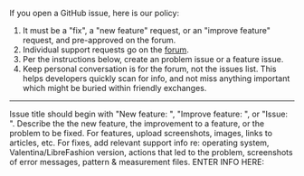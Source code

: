 If you open a GitHub issue, here is our policy:

1. It must be a "fix", a "new feature" request, or an "improve feature" request, and pre-approved on the forum.
2. Individual support requests go on the [forum](https://forum.valentina-project.org).
3. Per the instructions below, create an problem issue or a feature issue. 
4. Keep personal conversation is for the forum, not the issues list. This helps developers quickly scan for info, and not miss anything important which might be buried within friendly exchanges.

------------------------
Issue title should begin with "New feature: ", "Improve feature: ", or "Issue: ".
Describe the the new feature, the improvement to a feature, or the problem to be fixed.
For features, upload screenshots, images, links to articles, etc.
For fixes, add relevant support info re: operating system, Valentina/LibreFashion version, actions that led to the problem, screenshots of error messages, pattern & measurement files.
ENTER INFO HERE:
